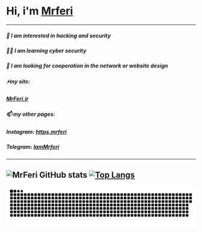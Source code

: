 # Hi, i'm [Mrferi](https://mrferi.ir)
---
##### 🔰 I am interested in **hacking** and **security** 
##### 🧑‍💻 I am learning **cyber security** 
##### 💞️ I am looking for cooperation in the network or website design 
##### ⚡my site:
#####     [MrFeri.ir](https://mrferi.ir)
##### 📫 my other pages:
#####     **Instagram:** [https.mrferi](https://instagram.com/https.mrferi)
#####     **Telegram:** [IamMrferi](https://t.me/IamMrferi) 

---
![MrFeri GitHub stats](https://github-readme-stats.vercel.app/api?username=httpsMrferi&hide=contribs&theme=dark)
[![Top Langs](https://github-readme-stats.vercel.app/api/top-langs/?username=httpsMrferi&layout=compact&theme=dark)](https://github.com/anuraghazra/github-readme-stats)
---
<a href="#" align="center" ><img src="./maz.svg"></a>
